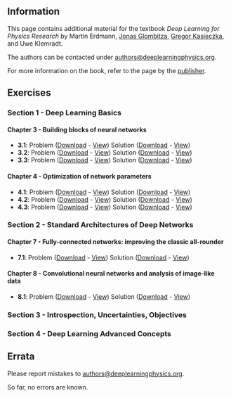 ## Information

This page contains additional material for the textbook *Deep Learning for Physics Research* by
Martin Erdmann, [Jonas Glombitza](https://www.jonas-glombitza.com/), [Gregor Kasieczka](https://www.physik.uni-hamburg.de/iexp/gruppe-kasieczka.html), and Uwe Klemradt.

The authors can be contacted under [authors@deeplearningphysics.org](mailto:authors@deeplearningphysics.org).

For more information on the book, refer to the page by the [publisher](https://worldscientific.com/worldscibooks/10.1142/12294).

## Exercises

### Section 1 - Deep Learning Basics

#### Chapter 3 - Building blocks of neural networks
* **3.1**:  Problem ([Download](Exercise_4.ipynb) - [View](https://nbviewer.jupyter.org/github/DeepLearningForPhysicsResearchBook/deep-learning-physics/blob/main/Exercise_4.ipynb)) Solution ([Download](Exercise_4.ipynb) - [View](https://nbviewer.jupyter.org/github/DeepLearningForPhysicsResearchBook/deep-learning-physics/blob/main/Exercise_4.ipynb))
* **3.2**:  Problem ([Download](Exercise_4.ipynb) - [View](https://nbviewer.jupyter.org/github/DeepLearningForPhysicsResearchBook/deep-learning-physics/blob/main/Exercise_4.ipynb)) Solution ([Download](Exercise_4.ipynb) - [View](https://nbviewer.jupyter.org/github/DeepLearningForPhysicsResearchBook/deep-learning-physics/blob/main/Exercise_4.ipynb))
* **3.3**:  Problem ([Download](Exercise_4.ipynb) - [View](https://nbviewer.jupyter.org/github/DeepLearningForPhysicsResearchBook/deep-learning-physics/blob/main/Exercise_4.ipynb)) Solution ([Download](Exercise_4.ipynb) - [View](https://nbviewer.jupyter.org/github/DeepLearningForPhysicsResearchBook/deep-learning-physics/blob/main/Exercise_4.ipynb))


#### Chapter 4 - Optimization of network parameters
* **4.1**:  Problem ([Download](Exercise_4.ipynb) - [View](https://nbviewer.jupyter.org/github/DeepLearningForPhysicsResearchBook/deep-learning-physics/blob/main/Exercise_4.ipynb)) Solution ([Download](Exercise_4.ipynb) - [View](https://nbviewer.jupyter.org/github/DeepLearningForPhysicsResearchBook/deep-learning-physics/blob/main/Exercise_4.ipynb))
* **4.2**:  Problem ([Download](Exercise_4.ipynb) - [View](https://nbviewer.jupyter.org/github/DeepLearningForPhysicsResearchBook/deep-learning-physics/blob/main/Exercise_4.ipynb)) Solution ([Download](Exercise_4.ipynb) - [View](https://nbviewer.jupyter.org/github/DeepLearningForPhysicsResearchBook/deep-learning-physics/blob/main/Exercise_4.ipynb))
* **4.3**:  Problem ([Download](Exercise_4_3.ipynb) - [View](https://nbviewer.jupyter.org/github/DeepLearningForPhysicsResearchBook/deep-learning-physics/blob/main/Exercise_4_3.ipynb)) Solution ([Download](Exercise_4_3.ipynb) - [View](https://nbviewer.jupyter.org/github/DeepLearningForPhysicsResearchBook/deep-learning-physics/blob/main/Exercise_4_3_solution.ipynb))


### Section 2 - Standard Architectures of Deep Networks

#### Chapter 7 - Fully-connected networks: improving the classic all-rounder
* **7.1**:  Problem ([Download](Exercise_7.ipynb) - [View](https://nbviewer.jupyter.org/github/DeepLearningForPhysicsResearchBook/deep-learning-physics/blob/main/Exercise_7.ipynb)) Solution ([Download](Exercise_7.ipynb) - [View](https://nbviewer.jupyter.org/github/DeepLearningForPhysicsResearchBook/deep-learning-physics/blob/main/Exercise_7_solution.ipynb))

#### Chapter 8 - Convolutional neural networks and analysis of image-like data
* **8.1**:  Problem ([Download](Exercise_8.ipynb) - [View](https://nbviewer.jupyter.org/github/DeepLearningForPhysicsResearchBook/deep-learning-physics/blob/main/Exercise_8.ipynb)) Solution ([Download](Exercise_8.ipynb) - [View](https://nbviewer.jupyter.org/github/DeepLearningForPhysicsResearchBook/deep-learning-physics/blob/main/Exercise_8_solution.ipynb))

### Section 3 - Introspection, Uncertainties, Objectives

### Section 4 - Deep Learning Advanced Concepts

## Errata

Please report mistakes to [authors@deeplearningphysics.org](mailto:authors@deeplearningphysics.org).

So far, no errors are known.
